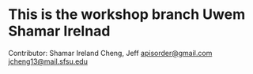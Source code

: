 This is the workshop branch
Uwem
Shamar Irelnad
=======
Contributor:
Shamar Ireland
Cheng, Jeff apisorder@gmail.com jcheng13@mail.sfsu.edu
